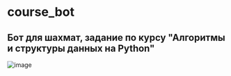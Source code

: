 # course_bot
## Бот для шахмат, задание по курсу "Алгоритмы и структуры данных на Python"
![image](https://user-images.githubusercontent.com/37026894/113411708-301a5200-93bf-11eb-8db8-529a9bd89b25.png)
